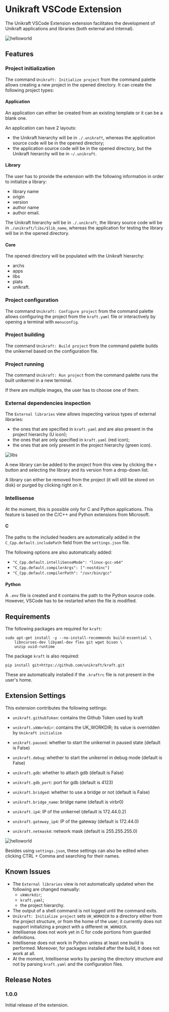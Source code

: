 # Unikraft VSCode Extension

The Unikraft VSCode Extension extension facilitates the development of Unikraft applications and libraries (both external and internal).

![helloworld](https://github.com/unikraft/ide-vscode/blob/prototype/media/helloworld.gif)

## Features

### Project initialization

The command `Unikraft: Initialize project` from the command palette allows creating a new project in the opened directory. It can create the following project types:

#### Application

An application can either be created from an existing template or it can be a blank one.

An application can have 2 layouts:
- the Unikraft hierarchy will be in `./.unikraft`, whereas the application source code will be in the opened directory;
- the application source code will be in the opened directory, but the Unikraft hierarchy will be in `~/.unikraft`.

#### Library

The user has to provide the extension with the following information in order to initialize a library:
* library name
* origin
* version
* author name
* author email.

The Unikraft hierarchy will be in `./.unikraft`, the library source code will be in `./unikraft/libs/$lib_name`, whereas the application for testing the library will be in the opened directory.

#### Core

The opened directory will be populated with the Unikraft hierarchy:
* archs
* apps
* libs
* plats
* unikraft.

### Project configuration

The command `Unikraft: Configure project` from the command palette allows configuring the project from the `kraft.yaml` file or interactively by opening a terminal with `menuconfig`.

### Project building

The command `Unikraft: Build project` from the command palette builds the unikernel based on the configuration file.

### Project running

The command `Unikraft: Run project` from the command palette runs the built unikernel in a new terminal.

If there are multiple images, the user has to choose one of them.

### External dependencies inspection

The `External libraries` view allows inspecting various types of external libraries:
* the ones that are specified in `kraft.yaml` and are also present in the project hierarchy (U icon);
* the ones that are only specified in `kraft.yaml` (red icon);
* the ones that are only present in the project hierarchy (green icon).

![libs](https://github.com/unikraft/ide-vscode/blob/prototype/media/libs.gif)

A new library can be added to the project from this view by clicking the `+` button and selecting the library and its version from a drop-down list.

A library can either be removed from the project (it will still be stored on disk) or purged by clicking right on it.

### Intellisense

At the moment, this is possible only for C and Python applications.
This feature is based on the C/C++ and Python extensions from Microsoft.

#### C

The paths to the included headers are automatically added in the `C_Cpp.default.includePath` field from the `settings.json` file.

The following options are also automatically added:
- `"C_Cpp.default.intelliSenseMode": "linux-gcc-x64"`
- `"C_Cpp.default.compilerArgs": ["-nostdinc"]`
- `"C_Cpp.default.compilerPath": "/usr/bin/gcc"`

#### Python

A `.env` file is created and it contains the path to the Python source code. However, VSCode has to be restarted when the file is modified.

## Requirements

The following packages are required for `kraft`:
```
sudo apt-get install -y --no-install-recommends build-essential \
	libncurses-dev libyaml-dev flex git wget bison \
	unzip uuid-runtime
```

The package `kraft` is also required:
```
pip install git+https://github.com/unikraft/kraft.git
```

These are automatically installed if the `.kraftrc` file is not present in the user's home.

## Extension Settings

This extension contributes the following settings:

* `unikraft.githubToken`: contains the Github Token used by kraft
* `unikraft.ukWorkdir`: contains the UK_WORKDIR; its value is overridden by `Unikraft initialize`

* `unikraft.paused`: whether to start the unikernel in paused state (default is False)
* `unikraft.debug`: whether to start the unikernel in debug mode (default is False)
* `unikraft.gdb`: whether to attach gdb (default is False)
* `unikraft.gdb_port`: port for gdb (default is 4123)
* `unikraft.bridged`: whether to use a bridge or not (default is False)
* `unikraft.bridge_name`: bridge name (default is virbr0)
* `unikraft.ip4`: IP of the unikernel (default is 172.44.0.2)
* `unikraft.gateway_ip4`: IP of the gateway (default is 172.44.0)
* `unikraft.netmask4`: network mask (default is 255.255.255.0)

![helloworld](https://github.com/unikraft/ide-vscode/blob/prototype/media/httpreply.gif)

Besides using `settings.json`, these settings can also be edited when clicking CTRL + Comma and searching for their names.

## Known Issues

* The `External libraries` view is not automatically updated when the following are changed manually:
  - `ukWorkdir`;
  - `kraft.yaml`;
  - the project hierarchy.
* The output of a shell command is not logged until the command exits.
* `Unikraft: Initialize project` sets `UK_WORKDIR` to a directory either from the project structure, or from the home of the user; it currently does not support initializing a project with a different `UK_WORKDIR`.
* Intellisense does not work yet in C for code portions from guarded definitions.
* Intellisense does not work in Python unless at least one build is performed. Moreover, for packages installed after the build, it does not work at all.
* At the moment, Intellisense works by parsing the directory structure and not by parsing `kraft.yaml` and the configuration files.

## Release Notes

### 1.0.0

Initial release of the extension.

